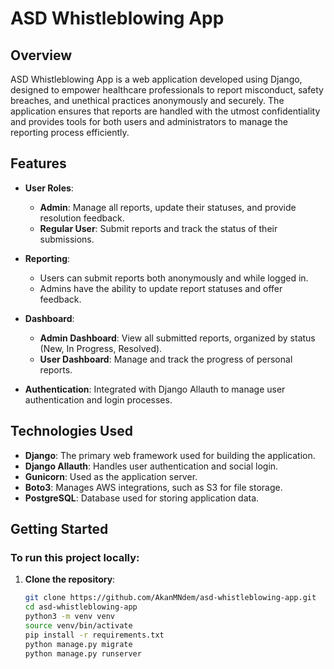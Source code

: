 # ASD Whistleblowing App

## **Overview**

ASD Whistleblowing App is a web application developed using Django, designed to empower healthcare professionals to report misconduct, safety breaches, and unethical practices anonymously and securely. The application ensures that reports are handled with the utmost confidentiality and provides tools for both users and administrators to manage the reporting process efficiently.

## **Features**

- **User Roles**:
  - **Admin**: Manage all reports, update their statuses, and provide resolution feedback.
  - **Regular User**: Submit reports and track the status of their submissions.

- **Reporting**:
  - Users can submit reports both anonymously and while logged in.
  - Admins have the ability to update report statuses and offer feedback.

- **Dashboard**:
  - **Admin Dashboard**: View all submitted reports, organized by status (New, In Progress, Resolved).
  - **User Dashboard**: Manage and track the progress of personal reports.

- **Authentication**: Integrated with Django Allauth to manage user authentication and login processes.

## **Technologies Used**

- **Django**: The primary web framework used for building the application.
- **Django Allauth**: Handles user authentication and social login.
- **Gunicorn**: Used as the application server.
- **Boto3**: Manages AWS integrations, such as S3 for file storage.
- **PostgreSQL**: Database used for storing application data.

## **Getting Started**

### To run this project locally:

1. **Clone the repository**:
   ```bash
   git clone https://github.com/AkanMNdem/asd-whistleblowing-app.git
   cd asd-whistleblowing-app
   python3 -m venv venv
   source venv/bin/activate
   pip install -r requirements.txt
   python manage.py migrate
   python manage.py runserver


